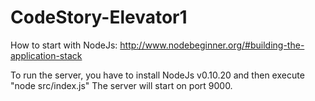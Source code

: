 CodeStory-Elevator1
===================

How to start with NodeJs: http://www.nodebeginner.org/#building-the-application-stack

To run the server, you have to install NodeJs v0.10.20 and then execute "node src/index.js"
The server will start on port 9000.


